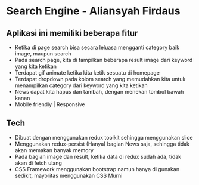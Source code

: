 # Search Engine - Aliansyah Firdaus

## Aplikasi ini memiliki beberapa fitur
- Ketika di page search bisa secara leluasa mengganti category baik image, maupun search
- Pada search page, kita di tampilkan beberapa result image dari keyword yang kita ketikan
- Terdapat gif animate ketika kita ketik sesuatu di homepage
- Terdapat dropdown pada kolom search yang memudahkan kita untuk menampilkan category dari keyword yang kita ketikan
- News dapat kita hapus dan tambah, dengan menekan tombol bawah kanan
- Mobile friendly | Responsive

## Tech
- Dibuat dengan menggunakan redux toolkit sehingga menggunakan slice
- Menggunakan redux-persist (Hanya) bagian News saja, sehingga tidak akan memakan banyak memory
- Pada bagian image dan result, ketika data di redux sudah ada, tidak akan di fetch ulang
- CSS Framework menggunakan bootstrap namun hanya di gunakan sedikit, mayoritas menggunakan CSS Murni
